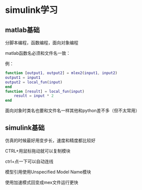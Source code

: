 # simulink学习

## matlab基础

分脚本编程，函数编程，面向对象编程

matlab函数名必须和文件名一致：

例：

```matlab
function [output1, output2] = mlex2(input1, input2)
output1 = input1
output2 = local_fun(input)
end
function [result] = local_fun(input)
    result = input * 2
end
```

面向对象时类名也要和文件名一样其他和python差不多（但不太常用）

## simulink基础

仿真的时候最好用变步长，速度和精度都比较好

CTRL+用鼠标拖动就可以复制模块

ctrl+点一下可以自动连线 

模型引用使用Unspecified Model Name模块

使用加速模式回变成mex文件运行更快
